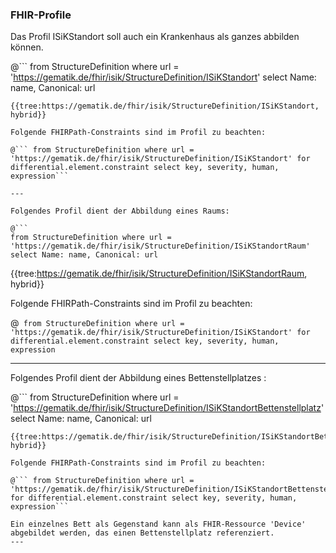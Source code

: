 ### FHIR-Profile

Das Profil ISiKStandort soll auch ein Krankenhaus als ganzes abbilden können.

@```
from StructureDefinition where url = 'https://gematik.de/fhir/isik/StructureDefinition/ISiKStandort' select Name: name, Canonical: url
```
{{tree:https://gematik.de/fhir/isik/StructureDefinition/ISiKStandort, hybrid}}

Folgende FHIRPath-Constraints sind im Profil zu beachten:

@``` from StructureDefinition where url = 'https://gematik.de/fhir/isik/StructureDefinition/ISiKStandort' for differential.element.constraint select key, severity, human, expression```

---

Folgendes Profil dient der Abbildung eines Raums:

@```
from StructureDefinition where url = 'https://gematik.de/fhir/isik/StructureDefinition/ISiKStandortRaum' select Name: name, Canonical: url
```
{{tree:https://gematik.de/fhir/isik/StructureDefinition/ISiKStandortRaum, hybrid}}

Folgende FHIRPath-Constraints sind im Profil zu beachten:

@``` from StructureDefinition where url = 'https://gematik.de/fhir/isik/StructureDefinition/ISiKStandort' for differential.element.constraint select key, severity, human, expression```

---

Folgendes Profil dient der Abbildung eines Bettenstellplatzes :

@```
from StructureDefinition where url = 'https://gematik.de/fhir/isik/StructureDefinition/ISiKStandortBettenstellplatz' select Name: name, Canonical: url
```
{{tree:https://gematik.de/fhir/isik/StructureDefinition/ISiKStandortBettenstellplatz, hybrid}}

Folgende FHIRPath-Constraints sind im Profil zu beachten:

@``` from StructureDefinition where url = 'https://gematik.de/fhir/isik/StructureDefinition/ISiKStandortBettenstellplatz' for differential.element.constraint select key, severity, human, expression```

Ein einzelnes Bett als Gegenstand kann als FHIR-Ressource 'Device' abgebildet werden, das einen Bettenstellplatz referenziert.
---



